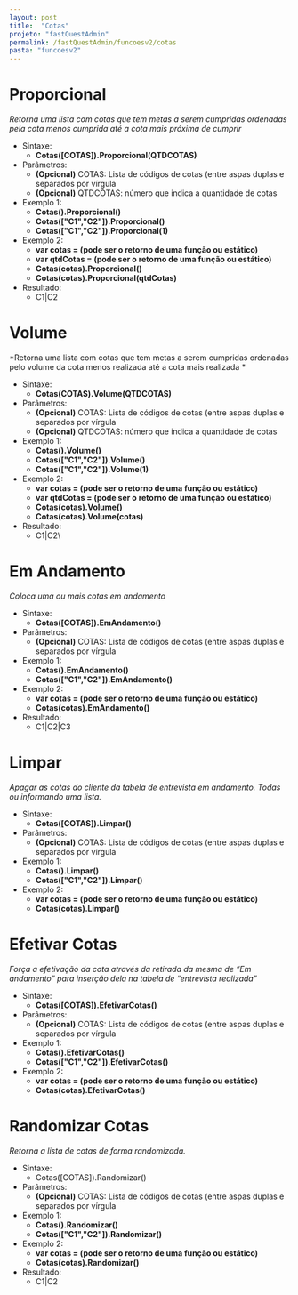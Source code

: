 ```yaml
---
layout: post
title:  "Cotas"
projeto: "fastQuestAdmin"
permalink: /fastQuestAdmin/funcoesv2/cotas
pasta: "funcoesv2"
---
```


# Proporcional
*Retorna uma lista com cotas que tem metas a serem cumpridas ordenadas pela cota menos cumprida até a cota mais próxima de cumprir*

- Sintaxe: 
  - **Cotas([COTAS]).Proporcional(QTDCOTAS)**
- Parâmetros:
  - **(Opcional)** COTAS: Lista de códigos de cotas (entre aspas duplas e separados por vírgula
  - **(Opcional)** QTDCOTAS: número que indica a quantidade de cotas
- Exemplo 1: 
  - **Cotas().Proporcional()**
  - **Cotas(["C1","C2"]).Proporcional()**
  - **Cotas(["C1","C2"]).Proporcional(1)**
- Exemplo 2:
  - **var cotas = (pode ser o retorno de uma função ou estático)**
  - **var qtdCotas = (pode ser o retorno de uma função ou estático)**
  - **Cotas(cotas).Proporcional()**
  - **Cotas(cotas).Proporcional(qtdCotas)**
- Resultado:
  - C1\|C2


# Volume
*Retorna uma lista com cotas que tem metas a serem cumpridas ordenadas pelo volume da cota menos realizada até a cota mais realizada *

- Sintaxe:
  - **Cotas(COTAS).Volume(QTDCOTAS)**
- Parâmetros:
  - **(Opcional)** COTAS: Lista de códigos de cotas (entre aspas duplas e separados por vírgula
  - **(Opcional)** QTDCOTAS: número que indica a quantidade de cotas
- Exemplo 1: 
  - **Cotas().Volume()**
  - **Cotas(["C1","C2"]).Volume()**
  - **Cotas(["C1","C2"]).Volume(1)**
- Exemplo 2:
  - **var cotas = (pode ser o retorno de uma função ou estático)**
  - **var qtdCotas = (pode ser o retorno de uma função ou estático)**
  - **Cotas(cotas).Volume()**
  - **Cotas(cotas).Volume(cotas)**
- Resultado:
  - C1\|C2\


# Em Andamento
*Coloca uma ou mais cotas em andamento*

- Sintaxe:
  - **Cotas([COTAS]).EmAndamento()**
- Parâmetros:
  - **(Opcional)** COTAS: Lista de códigos de cotas (entre aspas duplas e separados por vírgula
- Exemplo 1:
  - **Cotas().EmAndamento()**
  - **Cotas(["C1","C2"]).EmAndamento()**
- Exemplo 2:
  - **var cotas = (pode ser o retorno de uma função ou estático)**
  - **Cotas(cotas).EmAndamento()**
- Resultado:
  - C1\|C2\|C3

# Limpar
*Apagar as cotas do cliente da tabela de entrevista em andamento. Todas ou informando uma lista.*

- Sintaxe:
  - **Cotas([COTAS]).Limpar()**
- Parâmetros:
  - **(Opcional)** COTAS: Lista de códigos de cotas (entre aspas duplas e separados por vírgula
- Exemplo 1:
  - **Cotas().Limpar()**
  - **Cotas(["C1","C2"]).Limpar()**
- Exemplo 2:
  - **var cotas = (pode ser o retorno de uma função ou estático)**
  - **Cotas(cotas).Limpar()**
  

# Efetivar Cotas
*Força a efetivação da cota através da retirada da mesma de “Em andamento” para inserção dela na tabela de “entrevista realizada”*

- Sintaxe:
  - **Cotas([COTAS]).EfetivarCotas()**
- Parâmetros:
  - **(Opcional)** COTAS: Lista de códigos de cotas (entre aspas duplas e separados por vírgula
- Exemplo 1:
  - **Cotas().EfetivarCotas()**
  - **Cotas(["C1","C2"]).EfetivarCotas()**
- Exemplo 2:
  - **var cotas = (pode ser o retorno de uma função ou estático)**
  - **Cotas(cotas).EfetivarCotas()**


# Randomizar Cotas
*Retorna a lista de cotas de forma randomizada.*

- Sintaxe:
  - Cotas([COTAS]).Randomizar()
- Parâmetros:
   - **(Opcional)** COTAS: Lista de códigos de cotas (entre aspas duplas e separados por vírgula
- Exemplo 1:
  - **Cotas().Randomizar()**
  - **Cotas(["C1","C2"]).Randomizar()**
- Exemplo 2:
  - **var cotas = (pode ser o retorno de uma função ou estático)**
  - **Cotas(cotas).Randomizar()**
- Resultado:
  - C1\|C2


